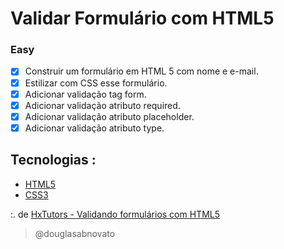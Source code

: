 # Validar Formulário com HTML5

### Easy

- [x] Construir um formulário em HTML 5 com nome e e-mail.
- [x] Estilizar com CSS esse formulário.
- [x] Adicionar validação tag form.
- [x] Adicionar validação atributo required.
- [x] Adicionar validação atributo placeholder.
- [x] Adicionar validação atributo type.

## Tecnologias :
- [HTML5](https://developer.mozilla.org/pt-BR/docs/Web/HTML/Element)
- [CSS3](https://developer.mozilla.org/pt-BR/docs/Web/CSS)

:. de [HxTutors - Validando formulários com HTML5](https://www.youtube.com/watch?v=tdTU9lCYXUg&list=WL&index=13&t=0s)

>@douglasabnovato